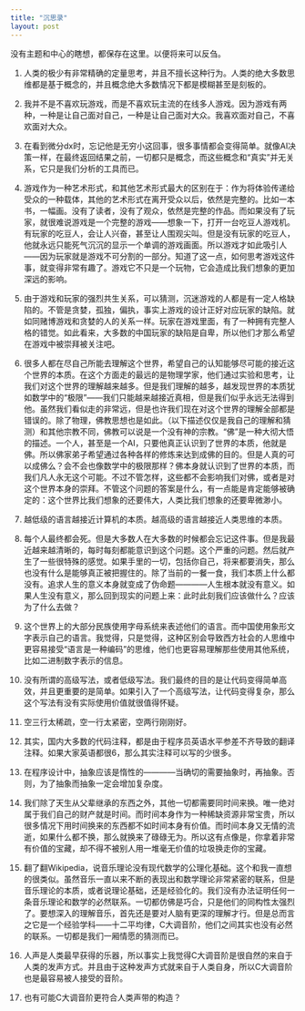 ```yaml
---
title: "沉思录"
layout: post
---
```


没有主题和中心的瞎想，都保存在这里。以便将来可以反刍。

1. 人类的极少有非常精确的定量思考，并且不擅长这种行为。人类的绝大多数思维都是基于概念的，并且概念绝大多数情况下都是模糊甚至是刻板的。

2. 我并不是不喜欢玩游戏，而是不喜欢玩主流的在线多人游戏。因为游戏有两种，一种是让自己面对自己，一种是让自己面对大众。我喜欢面对自己，不喜欢面对大众。

3. 在看到微分dx时，忘记他是无穷小这回事，很多事情都会变得简单。就像AI决策一样，在最终返回结果之前，一切都只是概念，而这些概念和“真实”并无关系，它只是我们分析的工具而已。

4. 游戏作为一种艺术形式，和其他艺术形式最大的区别在于：作为将体验传递给受众的一种载体，其他的艺术形式在离开受众以后，依然是完整的。比如一本书，一幅画。没有了读者，没有了观众，依然是完整的作品。而如果没有了玩家，就很难说游戏是一个完整的游戏——想象一下，打开一台吃豆人游戏机。有玩家的吃豆人，会让人兴奋，甚至让人围观尖叫。但是没有玩家的吃豆人，他就永远只能死气沉沉的显示一个单调的游戏画面。所以游戏才如此吸引人——因为玩家就是游戏不可分割的一部分。知道了这一点，如何思考游戏这件事，就变得非常有趣了。游戏它不只是一个玩物，它会造成比我们想象的更加深远的影响。

5. 由于游戏和玩家的强烈共生关系，可以猜测，沉迷游戏的人都是有一定人格缺陷的。不管是贪婪，孤独，偏执，事实上游戏的设计正好对应玩家的缺陷。就如同赌博游戏和贪婪的人的关系一样。玩家在游戏里面，有了一种拥有完整人格的错觉。如此看来，大多数的中国玩家的缺陷是自卑，所以他们才那么希望在游戏中被崇拜被关注吧。

6. 很多人都在尽自己所能去理解这个世界，希望自己的认知能够尽可能的接近这个世界的本质。在这个方面走的最远的是物理学家，他们通过实验和思考，让我们对这个世界的理解越来越多。但是我们理解的越多，越发现世界的本质犹如数学中的“极限”——我们只能越来越接近真相，但是我们似乎永远无法得到他。虽然我们看似走的非常远，但是也许我们现在对这个世界的理解全部都是错误的。除了物理，佛教思想也是如此。（以下描述仅仅是我自己的理解和猜测）和其他宗教不同，佛教可以说是一个没有神的宗教。“佛”是一种大彻大悟的描述。一个人，甚至是一个AI，只要他真正认识到了世界的本质，他就是佛。所以佛家弟子希望通过各种各样的修炼来达到成佛的目的。但是人真的可以成佛么？会不会也像数学中的极限那样？佛本身就认识到了世界的本质，而我们凡人永无这个可能。不过不管怎样，这些都不会影响我们对佛，或者是对这个世界本身的崇拜。不管这个问题的答案是什么，有一点能是肯定能够被确定的：这个世界比我们想象的还要伟大，人类比我们想象的还要卑微渺小。

7. 越低级的语言越接近计算机的本质。越高级的语言越接近人类思维的本质。

8. 每个人最终都会死。但是大多数人在大多数的时候都会忘记这件事。但是我最近越来越清晰的，每时每刻都能意识到这个问题。这个严重的问题。然后就产生了一些很特殊的感觉。如果手里的一切，包括你自己，将来都要消失，那么也没有什么是能够真正被把握住的。除了当前的一餐一食，我们本质上什么都没有。追求人生的意义本身就变成了伪命题————人生根本就没有意义。如果人生没有意义，那么回到现实的问题上来：此时此刻我们应该做什么？应该为了什么去做？

9. 这个世界上的大部分民族使用字母系统来表述他们的语言。而中国使用象形文字表示自己的语言。我觉得，只是觉得，这种区别会导致西方社会的人思维中更容易接受“语言是一种编码”的思维，他们也更容易理解那些使用其他系统，比如二进制数字表示的信息。

11. 没有所谓的高级写法，或者低级写法。我们最终的目的是让代码变得简单高效，并且更重要的是简单。如果引入了一个高级写法，让代码变得复杂，那么这个写法有没有实际使用价值就很值得怀疑。

12. 空三行太稀疏，空一行太紧密，空两行刚刚好。

13. 其实，国内大多数的代码注释，都是由于程序员英语水平参差不齐导致的翻译注释。如果大家英语都很6，那么其实注释可以写的少很多。

14. 在程序设计中，抽象应该是惰性的————当确切的需要抽象时，再抽象。否则，为了抽象而抽象一定会增加复杂度。

15. 我们除了天生从父辈继承的东西之外，其他一切都需要同时间来换。唯一绝对属于我们自己的财产就是时间。而时间本身作为一种稀缺资源非常宝贵，所以很多情况下用时间换来的东西都不如时间本身有价值。而时间本身又无情的流逝，如果什么都不换，那么就换来了碌碌无为。所以这有点像是，你拿着非常有价值的宝藏，却不得不被别人用一堆毫无价值的垃圾换走你的宝藏。

16. 翻了翻Wikipedia，说音乐理论没有现代数学的公理化基础。这个和我一直想的很类似。虽然音乐一直以来不断的表现出和数学理论非常紧密的联系，但是音乐理论的本质，或者说理论基础，还是经验化的。我们没有办法证明任何一条音乐理论和数学的必然联系。一切都仿佛是巧合，只是他们的同构性太强烈了。要想深入的理解音乐，首先还是要对人脑有更深的理解才行。但是总而言之它是一个经验学科——十二平均律，C大调音阶，他们之间其实也没有必然的联系。一切都是我们一厢情愿的猜测而已。

17. 人声是人类最早获得的乐器，所以事实上我觉得C大调音阶是很自然的来自于人类的发声方式。并且由于这种发声方式就来自于人类自身，所以C大调音阶也是最容易被人接受的音阶。

18. 也有可能C大调音阶更符合人类声带的构造？